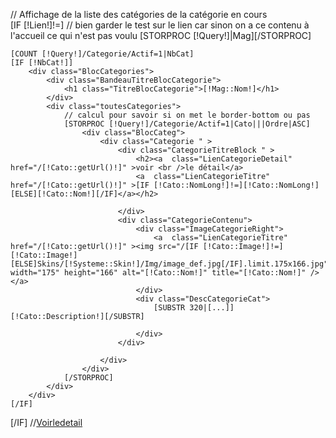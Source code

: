 // Affichage de la liste des catégories de la catégorie en cours	
[IF [!Lien!]!=]
	// bien garder le test sur le lien car sinon on a ce contenu à l'accueil ce qui n'est pas voulu
	[STORPROC [!Query!]|Mag][/STORPROC]
	
	[COUNT [!Query!]/Categorie/Actif=1|NbCat]
	[IF [!NbCat!]]
		<div class="BlocCategories">
			<div class="BandeauTitreBlocCategorie">
				<h1 class="TitreBlocCategorie">[!Mag::Nom!]</h1>
			</div>
			<div class="toutesCategories">
				// calcul pour savoir si on met le border-bottom ou pas
				[STORPROC [!Query!]/Categorie/Actif=1|Cato|||Ordre|ASC]
					<div class="BlocCateg">
						<div class="Categorie " >
							<div class="CategorieTitreBlock " >
								<h2><a  class="LienCategorieDetail" href="/[!Cato::getUrl()!]" >voir <br />le détail</a>
								<a  class="LienCategorieTitre"  href="/[!Cato::getUrl()!]" >[IF [!Cato::NomLong!]!=][!Cato::NomLong!][ELSE][!Cato::Nom!][/IF]</a></h2>

							</div>
							<div class="CategorieContenu">
								<div class="ImageCategorieRight">
									<a  class="LienCategorieTitre"  href="/[!Cato::getUrl()!]" ><img src="/[IF [!Cato::Image!]!=][!Cato::Image!][ELSE]Skins/[!Systeme::Skin!]/Img/image_def.jpg[/IF].limit.175x166.jpg" width="175" height="166" alt="[!Cato::Nom!]" title="[!Cato::Nom!]" /></a>
								</div>
								<div class="DescCategorieCat">
									[SUBSTR 320|[...]][!Cato::Description!][/SUBSTR]
									
								</div>
							</div>
							
						</div>
					</div>
				[/STORPROC]
			</div>
		</div>
	[/IF]
[/IF]
//<a  class="LienBtnCategorie" href="/[!Cato::getUrl()!]" >Voirledetail</a>